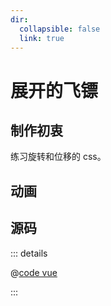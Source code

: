 ```yaml
---
dir:
  collapsible: false
  link: true
---
```


<script setup>
// import Dart from "@docs/css/css-challenges/003-dart/dart.vue";
</script>

# 展开的飞镖

## 制作初衷

练习旋转和位移的 css。

## 动画

<demo vue="./dart.vue" />
<!-- <Dart /> -->

## 源码

::: details

@[code vue](./dart.vue)

:::
